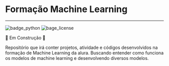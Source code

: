 # Formação Machine Learning

---
![badge_python](https://img.shields.io/pypi/pyversions/pandas)
![bage_license](https://img.shields.io/packagist/l/Lyarkh/Formacao_Machine_Learning)

:construction: Em Construção :construction:

Repositório que irá conter projetos, atividade e códigos desenvolvidos na formação de Machine Learning da alura.
Buscando entender como funciona os modelos de machine learning e desenvolvendo diversos modelos.